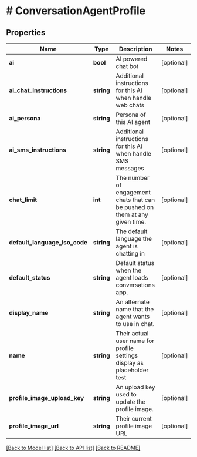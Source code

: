 # # ConversationAgentProfile

## Properties

Name | Type | Description | Notes
------------ | ------------- | ------------- | -------------
**ai** | **bool** | AI powered chat bot | [optional]
**ai_chat_instructions** | **string** | Additional instructions for this AI when handle web chats | [optional]
**ai_persona** | **string** | Persona of this AI agent | [optional]
**ai_sms_instructions** | **string** | Additional instructions for this AI when handle SMS messages | [optional]
**chat_limit** | **int** | The number of engagement chats that can be pushed on them at any given time. | [optional]
**default_language_iso_code** | **string** | The default language the agent is chatting in | [optional]
**default_status** | **string** | Default status when the agent loads conversations app. | [optional]
**display_name** | **string** | An alternate name that the agent wants to use in chat. | [optional]
**name** | **string** | Their actual user name for profile settings display as placeholder test | [optional]
**profile_image_upload_key** | **string** | An upload key used to update the profile image. | [optional]
**profile_image_url** | **string** | Their current profile image URL | [optional]

[[Back to Model list]](../../README.md#models) [[Back to API list]](../../README.md#endpoints) [[Back to README]](../../README.md)
